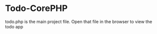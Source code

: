 # Todo-CorePHP
todo.php is the main project file. Open that file in the browser to view the todo app
